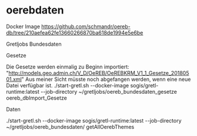 # oerebdaten

Docker Image
https://github.com/schmandr/oereb-db/tree/210aefea62fe13660266870ba618de1994e5e6be


Gretljobs Bundesdaten

Gesetze


Die Gesetze werden einmalig zu Beginn importiert: "http://models.geo.admin.ch/V_D/OeREB/OeREBKRM_V1_1_Gesetze_20180501.xml"
Aus meiner Sicht müsste noch abgefangen werden, wenn eine neue Datei verfügbar ist.
./start-gretl.sh --docker-image sogis/gretl-runtime:latest --job-directory ~/gretljobs/oereb_bundesdaten_gesetze oereb_dbImport_Gesetze

Daten


./start-gretl.sh --docker-image sogis/gretl-runtime:latest --job-directory ~/gretljobs/oereb_bundesdaten/ getAllOerebThemes

